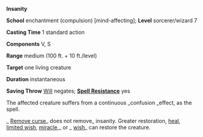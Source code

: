  **Insanity**

**School** enchantment (compulsion) [mind-affecting]; **Level** sorcerer/wizard 7

**Casting Time** 1 standard action

**Components** V, S

**Range** medium (100 ft. + 10 ft./level)

**Target** one living creature

**Duration** instantaneous

**Saving Throw** [Will](../combat.md#_will) negates; **[Spell Resistance](../glossary.md#_spell-resistance)** yes

The affected creature suffers from a continuous _confusion _effect, as the spell.

_ [Remove curse](removeCurse.md#_remove-curse)_ does not remove_ insanity. Greater restoration, [heal](heal.md#_heal), [limited wish](limitedWish.md#_limited-wish), [miracle](miracle.md#_miracle),_ or _ [wish](wish.md#_wish)_ can restore the creature.

